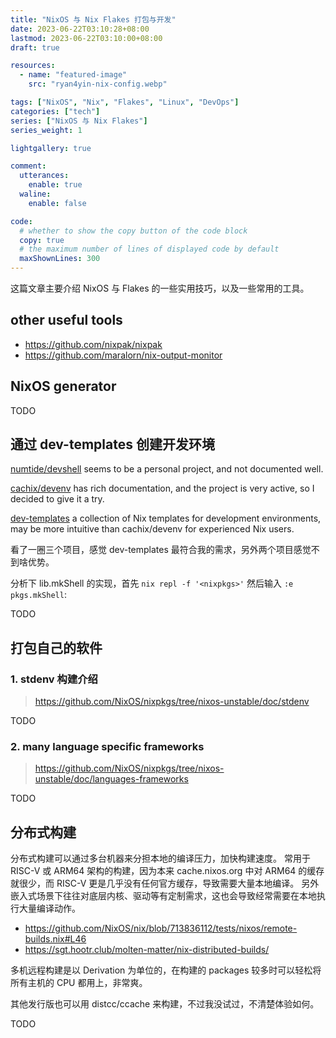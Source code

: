 ```yaml
---
title: "NixOS 与 Nix Flakes 打包与开发"
date: 2023-06-22T03:10:28+08:00
lastmod: 2023-06-22T03:10:00+08:00
draft: true

resources:
  - name: "featured-image"
    src: "ryan4yin-nix-config.webp"

tags: ["NixOS", "Nix", "Flakes", "Linux", "DevOps"]
categories: ["tech"]
series: ["NixOS 与 Nix Flakes"]
series_weight: 1

lightgallery: true

comment:
  utterances:
    enable: true
  waline:
    enable: false

code:
  # whether to show the copy button of the code block
  copy: true
  # the maximum number of lines of displayed code by default
  maxShownLines: 300
---
```


这篇文章主要介绍 NixOS 与 Flakes 的一些实用技巧，以及一些常用的工具。

## other useful tools

- https://github.com/nixpak/nixpak
- https://github.com/maralorn/nix-output-monitor

## NixOS generator

TODO

## 通过 dev-templates 创建开发环境

[numtide/devshell](https://github.com/numtide/devshell) seems to be a personal project, and not documented well.

[cachix/devenv](https://github.com/cachix/devenv) has rich documentation, and the project is very active, so I decided to give it a try.

[dev-templates](https://github.com/the-nix-way/dev-templates) a collection of Nix templates for development environments, may be more intuitive than cachix/devenv for experienced Nix users.

看了一圈三个项目，感觉 dev-templates 最符合我的需求，另外两个项目感觉不到啥优势。

分析下 lib.mkShell 的实现，首先 `nix repl -f '<nixpkgs>'` 然后输入 `:e pkgs.mkShell`:

TODO

## 打包自己的软件

### 1. stdenv 构建介绍

> https://github.com/NixOS/nixpkgs/tree/nixos-unstable/doc/stdenv

TODO

### 2. many language specific frameworks

> https://github.com/NixOS/nixpkgs/tree/nixos-unstable/doc/languages-frameworks

TODO

## 分布式构建

分布式构建可以通过多台机器来分担本地的编译压力，加快构建速度。
常用于 RISC-V 或 ARM64 架构的构建，因为本来 cache.nixos.org 中对 ARM64 的缓存就很少，而 RISC-V 更是几乎没有任何官方缓存，导致需要大量本地编译。
另外嵌入式场景下往往对底层内核、驱动等有定制需求，这也会导致经常需要在本地执行大量编译动作。

- https://github.com/NixOS/nix/blob/713836112/tests/nixos/remote-builds.nix#L46
- https://sgt.hootr.club/molten-matter/nix-distributed-builds/

多机远程构建是以 Derivation 为单位的，在构建的 packages 较多时可以轻松将所有主机的 CPU 都用上，非常爽。

其他发行版也可以用 distcc/ccache 来构建，不过我没试过，不清楚体验如何。

TODO
